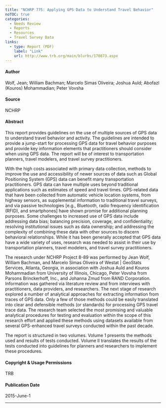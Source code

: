 ```yaml
---
title: "NCHRP 775: Applying GPS Data to Understand Travel Behavior"
noTOC: true
categories:
  - Needs Review
  - Reports
  - Resources
  - Travel Survey Data
links:
  - type: Report (PDF)
    label: "Link"
    url: http://www.trb.org/main/blurbs/170873.aspx
---
```



#### Author

Wolf, Jean; William Bachman; Marcelo Simas Oliveira; Joshua Auld; Abofazl (Kouros) Mohammadian; Peter Vovsha

#### Source

NCHRP

#### Abstract

This report provides guidelines on the use of multiple sources of GPS data to understand travel behavior and activity. The guidelines are intended to provide a jump-start for processing GPS data for travel behavior purposes and provide key information elements that practitioners should consider when using GPS data. The report will be of interest to transportation planners, travel modelers, and travel survey practitioners.

With the high costs associated with primary data collection, methods to improve the use and accessibility of newer sources of data such as Global Positioning System (GPS) data can benefit many transportation practitioners. GPS data can have multiple uses beyond traditional applications such as estimates of speed and travel times. GPS-related data that have been collected from automatic vehicle location systems, from highway sensors, as supplemental information to traditional travel surveys, and via passive technologies \[e.g., Bluetooth, radio frequency identification (RFID), and smartphones\] have shown promise for additional planning purposes. Some challenges to increased use of GPS data include
addressing data bias; balancing precision, coverage, and confidentiality; resolving institutional issues such as data ownership; and addressing the complexity of combining these data with other sources to discern behavioral relationships. While it has been generally accepted that GPS data have a wide variety of uses, research was needed to assist in their use by transportation planners, travel modelers, and travel survey practitioners.

The research under NCHRP Project 8-89 was performed by Jean Wolf, William Bachman, and Marcelo Simas Oliveira of Westat | GeoStats Services, Atlanta, Georgia, in association with Joshua Auld and Kouros Mohammadian from University of Illinois, Chicago, Peter Vovsha from Parsons Brinckerhoff, Inc., and Johanna Zmud from RAND Corporation. Information was gathered via literature review and from interviews with practitioners,
data providers, and researchers. The next stage of research explored a number of analytical approaches for extracting information from traces of GPS data. Only a few of those methods could be easily translated into clear and defensible methods (or standards) for processing GPS travel trace data. The research team selected the most promising and valuable analytical procedures for testing and evaluation within the scope of this research effort and applied these methods using datasets available from several GPS-enhanced travel surveys conducted within the past decade.

The report is structured in two volumes. Volume 1 presents the methods used and results of tests conducted. Volume II translates the results of the tests conducted into guidelines for planners and researchers to implement these procedures.

#### Copyright & Usage Permissions

TRB

#### Publication Date

2015-June-1

------------------------------------------------------------------------



